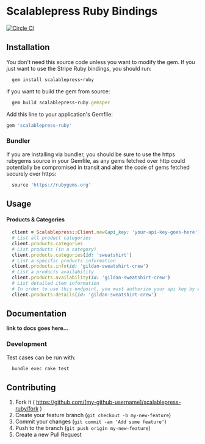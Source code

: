 # Scalablepress Ruby Bindings
[![Circle CI](https://circleci.com/gh/JamesDullaghan/scalablepress-ruby.svg?style=svg)](https://circleci.com/gh/JamesDullaghan/scalablepress-ruby)

## Installation

You don't need this source code unless you want to modify the gem. If you just want to use the Stripe Ruby bindings, you should run:

```ruby
  gem install scalablepress-ruby
```

if you want to build the gem from source:

```ruby
  gem build scalablepress-ruby.gemspec
```

Add this line to your application's Gemfile:

```ruby
gem 'scalablepress-ruby'
```

### Bundler

If you are installing via bundler, you should be sure to use the https rubygems source in your Gemfile, as any gems fetched over http could potentially be compromised in transit and alter the code of gems fetched securely over https:

```ruby
  source 'https://rubygems.org'
```

## Usage

#### Products & Categories

```ruby
  client = Scalablepress::Client.new(api_key: 'your-api-key-goes-here')
  # List all product categories
  client.products.categories
  # List products (in a category)
  client.products.categories(id: 'sweatshirt')
  # List a specific products information
  client.products.info(id: 'gildan-sweatshirt-crew')
  # List a products availability
  client.products.availability(id: 'gildan-sweatshirt-crew')
  # List detailed item information
  # In order to use this endpoint, you must authorize your api key by emailing api@scalablepress.com
  client.products.details(id: 'gildan-sweatshirt-crew')
```

## Documentation

**link to docs goes here...**

### Development

Test cases can be run with:

```powershell
  bundle exec rake test
```

## Contributing

1. Fork it ( https://github.com/[my-github-username]/scalablepress-ruby/fork )
2. Create your feature branch (`git checkout -b my-new-feature`)
3. Commit your changes (`git commit -am 'Add some feature'`)
4. Push to the branch (`git push origin my-new-feature`)
5. Create a new Pull Request
